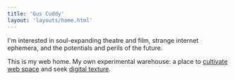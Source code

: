 ```yaml
---
title: 'Gus Cuddy'
layout: 'layouts/home.html'
---
```


I'm interested in soul-expanding theatre and film, strange internet ephemera, and the potentials and perils of the future.

This is my web home. My own experimental warehouse: a place to [cultivate web space](/curtain/089/) and seek [digital texture](/curtain/090/).
